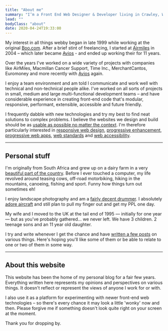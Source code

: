 ```yaml
---
title: "About me"
summary: "I’m a Front End Web Designer & Developer living in Crawley, West Sussex, UK and have been helping people build & enhance their websites since 2003."
lead: ""
bodyClass: "about"
date: 2020-04-24T19:33:00
---
```


My interest in all things webby began in late 1999 while working at the original [Boo.com][1]. After a brief stint of freelancing, I started at [Airmiles][2] in 2004 – which later became [Avios][3] - and ended up working their for 11 years.

Over the years I've worked on a wide variety of projects with companies like AirMiles, Macmillan Cancer Support, Time Inc., MerchantCantos, Euromoney and more recently with [Avios][3] again.

I enjoy a team environment and am told I communicate and work well with technical and non-technical people alike. I've worked on all sorts of projects in small, medium and large multi-functional development teams – and have considerable experience in creating front-end code that's modular, responsive, performant, extensible, accessible and future friendly.

I frequently dabble with new technologies and try my best to find neat solutions to complex problems. I believe the websites we design and build should be as [usable as possible no matter the context][4]. I'm therefore particularly interested in [responsive web design][5], [progressive enhancement][6], [progressive web apps][7], [web standards][8] and [web accessibility][9].

---

## Personal stuff

I'm originally from South Africa and grew up on a dairy farm in a very [beautiful part of the country][10]. Before I ever touched a computer, my life revolved around teasing cows, off-road motorbiking, hiking in the mountains, canoeing, fishing and sport. Funny how things turn out sometimes eh!

I enjoy landscape photography and am a [fairly decent drummer][11]. I absolutely [adore aircraft][12] and still plan to pull my finger out and get my PPL one day.

My wife and I moved to the UK at the tail end of 1995 &mdash; initially for one year &mdash; but as you've probably gathered&hellip; we never left. We have 3 children. 2 teenage sons and an 11 year old daughter.

I try and write whenever I get the chance and have [written a few posts][13] on various things. Here's hoping you'll like some of them or be able to relate to one or two of them in some way.

---

## About this website

This website has been the home of my personal blog for a fair few years. Everything written here represents my opinions and perspectives on various things. It doesn't reflect or represent the views of anyone I work for or with.

I also use it as a platform for experimenting with newer front-end web technologies – so there's every chance it may look a little 'wonky' now and then. Please forgive me if something doesn't look quite right on your screen at the moment.

Thank you for dropping by.

[1]: https://en.wikipedia.org/wiki/Boo.com
[2]: https://en.wikipedia.org/wiki/Air_Miles
[3]: https://aviosgroup.com/
[4]: https://trentwalton.com/2014/03/10/device-agnostic/
[5]: https://alistapart.com/article/responsive-web-design
[6]: https://www.gov.uk/service-manual/technology/using-progressive-enhancement
[7]: https://julian.is/article/progressive-web-apps/
[8]: https://www.w3.org/standards/
[9]: https://www.w3.org/TR/WCAG20/
[10]: https://youtu.be/bGQbM3QfA5w
[11]: https://www.flickr.com/photos/60226997@N06/40548596663/
[12]: https://www.flickr.com/photos/60226997@N06/47530443441/
[13]: /writing
